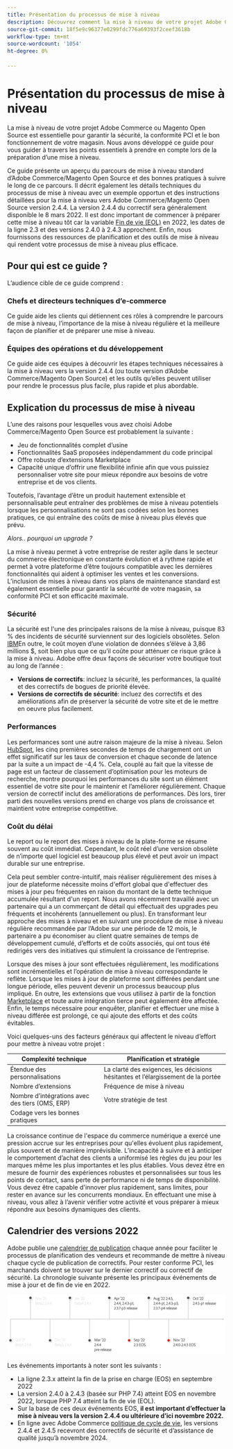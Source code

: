 ```yaml
---
title: Présentation du processus de mise à niveau
description: Découvrez comment la mise à niveau de votre projet Adobe Commerce et Magento Open Source vous permet de maintenir votre vitrine sécurisée et de fonctionner efficacement.
source-git-commit: 18f5e9c96377e0299fdc776a69393f2ceef3618b
workflow-type: tm+mt
source-wordcount: '1054'
ht-degree: 0%

---
```



# Présentation du processus de mise à niveau

La mise à niveau de votre projet Adobe Commerce ou Magento Open Source est essentielle pour garantir la sécurité, la conformité PCI et le bon fonctionnement de votre magasin. Nous avons développé ce guide pour vous guider à travers les points essentiels à prendre en compte lors de la préparation d’une mise à niveau.

Ce guide présente un aperçu du parcours de mise à niveau standard d’Adobe Commerce/Magento Open Source et des bonnes pratiques à suivre le long de ce parcours. Il décrit également les détails techniques du processus de mise à niveau avec un exemple opportun et des instructions détaillées pour la mise à niveau vers Adobe Commerce/Magento Open Source version 2.4.4. La version 2.4.4 du correctif sera généralement disponible le 8 mars 2022. Il est donc important de commencer à préparer cette mise à niveau tôt car la variable [Fin de vie (EOL)](https://devdocs.magento.com/release/lifecycle-policy.html) en 2022, les dates de la ligne 2.3 et des versions 2.4.0 à 2.4.3 approchent. Enfin, nous fournissons des ressources de planification et des outils de mise à niveau qui rendent votre processus de mise à niveau plus efficace.

## Pour qui est ce guide ?

L’audience cible de ce guide comprend :

### Chefs et directeurs techniques d’e-commerce

Ce guide aide les clients qui détiennent ces rôles à comprendre le parcours de mise à niveau, l’importance de la mise à niveau régulière et la meilleure façon de planifier et de préparer une mise à niveau.

### Équipes des opérations et du développement

Ce guide aide ces équipes à découvrir les étapes techniques nécessaires à la mise à niveau vers la version 2.4.4 (ou toute version d’Adobe Commerce/Magento Open Source) et les outils qu’elles peuvent utiliser pour rendre le processus plus facile, plus rapide et plus abordable.

## Explication du processus de mise à niveau

L’une des raisons pour lesquelles vous avez choisi Adobe Commerce/Magento Open Source est probablement la suivante :

- Jeu de fonctionnalités complet d’usine
- Fonctionnalités SaaS proposées indépendamment du code principal
- Offre robuste d’extensions Marketplace
- Capacité unique d’offrir une flexibilité infinie afin que vous puissiez personnaliser votre site pour mieux répondre aux besoins de votre entreprise et de vos clients.

Toutefois, l’avantage d’être un produit hautement extensible et personnalisable peut entraîner des problèmes de mise à niveau potentiels lorsque les personnalisations ne sont pas codées selon les bonnes pratiques, ce qui entraîne des coûts de mise à niveau plus élevés que prévu.

_Alors.. pourquoi un upgrade ?_

La mise à niveau permet à votre entreprise de rester agile dans le secteur du commerce électronique en constante évolution et à rythme rapide et permet à votre plateforme d’être toujours compatible avec les dernières fonctionnalités qui aident à optimiser les ventes et les conversions. L’inclusion de mises à niveau dans vos plans de maintenance standard est également essentielle pour garantir la sécurité de votre magasin, sa conformité PCI et son efficacité maximale.

### Sécurité

La sécurité est l&#39;une des principales raisons de la mise à niveau, puisque 83 % des incidents de sécurité surviennent sur des logiciels obsolètes. Selon [IBM](https://www.ibm.com/security/data-breach)En outre, le coût moyen d’une violation de données s’élève à 3,86 millions $, soit bien plus que ce qu’il coûte pour atténuer ce risque grâce à la mise à niveau. Adobe offre deux façons de sécuriser votre boutique tout au long de l’année :

- **Versions de correctifs**: incluez la sécurité, les performances, la qualité et des correctifs de bogues de priorité élevée.
- **Versions de correctifs de sécurité**: incluez des correctifs et des améliorations afin de préserver la sécurité de votre site et de le mettre en oeuvre plus facilement.

### Performances

Les performances sont une autre raison majeure de la mise à niveau. Selon [HubSpot](https://blog.hubspot.com/marketing/page-load-time-conversion-rates), les cinq premières secondes de temps de chargement ont un effet significatif sur les taux de conversion et chaque seconde de latence par la suite a un impact de -4,4 %. Cela, couplé au fait que la vitesse de page est un facteur de classement d’optimisation pour les moteurs de recherche, montre pourquoi les performances du site sont un élément essentiel de votre site pour le maintenir et l’améliorer régulièrement. Chaque version de correctif inclut des améliorations de performances. Dès lors, tirer parti des nouvelles versions prend en charge vos plans de croissance et maintient votre entreprise compétitive.

### Coût du délai

Le report ou le report des mises à niveau de la plate-forme se résume souvent au coût immédiat. Cependant, le coût réel d’une version obsolète de n’importe quel logiciel est beaucoup plus élevé et peut avoir un impact durable sur une entreprise.

Cela peut sembler contre-intuitif, mais réaliser régulièrement des mises à jour de plateforme nécessite moins d&#39;effort global que d&#39;effectuer des mises à jour peu fréquentes en raison du montant de la dette technique accumulée résultant d&#39;un report. Nous avons récemment travaillé avec un partenaire qui a un commerçant de détail qui effectuait des upgrades peu fréquents et incohérents (annuellement ou plus). En transformant leur approche des mises à niveau et en suivant une procédure de mise à niveau régulière recommandée par l’Adobe sur une période de 12 mois, le partenaire a pu économiser au client quatre semaines de temps de développement cumulé, d’efforts et de coûts associés, qui ont tous été redirigés vers des initiatives qui stimulent la croissance de l’entreprise.

Lorsque des mises à jour sont effectuées régulièrement, les modifications sont incrémentielles et l’opération de mise à niveau correspondante le reflète. Lorsque les mises à jour de plateforme sont différées pendant une longue période, elles peuvent devenir un processus beaucoup plus impliqué. En outre, les extensions que vous utilisez à partir de la fonction [Marketplace](https://marketplace.magento.com/) et toute autre intégration tierce peut également être affectée. Enfin, le temps nécessaire pour enquêter, planifier et effectuer une mise à niveau différée est prolongé, ce qui ajoute des efforts et des coûts évitables.

Voici quelques-uns des facteurs généraux qui affectent le niveau d’effort pour mettre à niveau votre projet :

| Complexité technique | Planification et stratégie |
|-----------------------------------------------------------|--------------------------------------------------------------|
| Étendue des personnalisations | La clarté des exigences, les décisions hésitantes et l’élargissement de la portée |
| Nombre d’extensions | Fréquence de mise à niveau |
| Nombre d’intégrations avec des tiers (OMS, ERP) | Votre stratégie de test |
| Codage vers les bonnes pratiques |  |

La croissance continue de l&#39;espace du commerce numérique a exercé une pression accrue sur les entreprises pour qu&#39;elles évoluent plus rapidement, plus souvent et de manière imprévisible. L’incapacité à suivre et à anticiper le comportement d’achat des clients a uniformisé les règles du jeu pour les marques même les plus importantes et les plus établies. Vous devez être en mesure de fournir des expériences robustes et personnalisées sur tous les points de contact, sans perte de performance ni de temps de disponibilité. Vous devez être capable d&#39;innover plus rapidement, sans limites, pour rester en avance sur les concurrents mondiaux. En effectuant une mise à niveau, vous allez à l’avenir vérifier votre activité et vous préparer à mieux répondre aux besoins dynamiques des clients.

## Calendrier des versions 2022

Adobe publie une [calendrier de publication](https://devdocs.magento.com/release/) chaque année pour faciliter le processus de planification des vendeurs et recommande de mettre à niveau chaque cycle de publication de correctifs. Pour rester conforme PCI, les marchands doivent se trouver sur le dernier correctif ou correctif de sécurité. La chronologie suivante présente les principaux événements de mise à jour et de fin de vie en 2022.

![](../assets/upgrade-guide/2022-release-timeline.png)

Les événements importants à noter sont les suivants :

- La ligne 2.3.x atteint la fin de la prise en charge (EOS) en septembre 2022
- La version 2.4.0 à 2.4.3 (basée sur PHP 7.4) atteint EOS en novembre 2022, lorsque PHP 7.4 atteint la fin de vie (EOL).
- Sur la base de ces deux événements EOS, **il est important d’effectuer la mise à niveau vers la version 2.4.4 ou ultérieure d’ici novembre 2022.**
- En ligne avec Adobe Commerce [politique de cycle de vie](https://devdocs.magento.com/release/lifecycle-policy.html), les versions 2.4.4 et 2.4.5 recevront des correctifs de sécurité et d’assistance de qualité jusqu’à novembre 2024.
